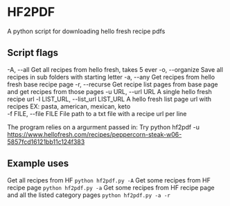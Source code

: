# HF2PDF
A python script for downloading hello fresh recipe pdfs

## Script flags
  -A, --all             Get all recipes from hello fresh, takes 5 ever
  -o, --organize        Save all recipes in sub folders with starting letter
  -a, --any             Get recipes from hello fresh base recipe page
  -r, --recurse         Get recipe list pages from base page and get recipes from those pages
  -u URL, --url URL     A single hello fresh recipe url
  -l LIST_URL, --list_url LIST_URL
                        A hello fresh list page url with recipes EX: pasta, american, mexican, keto       
  -f FILE, --file FILE  File path to a txt file with a recipe url per line

The program relies on a argurment passed in: Try python hf2pdf -u
https://www.hellofresh.com/recipes/peppercorn-steak-w06-5857fcd16121bb11c124f383

## Example uses
Get all recipes from HF `python hf2pdf.py -A`
Get some recipes from HF recipe page `python hf2pdf.py -a`
Get some recipes from HF recipe page and all the listed category pages `python hf2pdf.py -a -r`